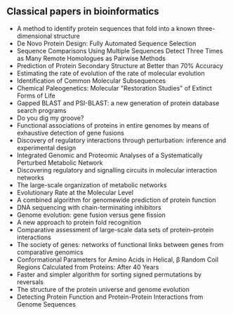 <h2> Classical papers in bioinformatics </h2>

<ul>

                             

 <li><a target="_blank" href="https://github.com/manjunath5496/Classical-papers-in-bioinformatics/blob/master/3gen(1).pdf" style="text-decoration:none;">A method to identify protein sequences that fold into a known three-dimensional structure</a></li>

 <li><a target="_blank" href="https://github.com/manjunath5496/Classical-papers-in-bioinformatics/blob/master/3gen(2).pdf" style="text-decoration:none;">De Novo Protein Design: Fully Automated Sequence Selection</a></li>

<li><a target="_blank" href="https://github.com/manjunath5496/Classical-papers-in-bioinformatics/blob/master/3gen(3).pdf" style="text-decoration:none;">Sequence Comparisons Using Multiple Sequences Detect Three Times as Many Remote Homologues as Pairwise Methods</a></li>
 <li><a target="_blank" href="https://github.com/manjunath5496/Classical-papers-in-bioinformatics/blob/master/3gen(4).pdf" style="text-decoration:none;">Prediction of Protein Secondary Structure at Better than 70% Accuracy</a></li>                              
<li><a target="_blank" href="https://github.com/manjunath5496/Classical-papers-in-bioinformatics/blob/master/3gen(5).pdf" style="text-decoration:none;">Estimating the rate of evolution of the rate of molecular evolution</a></li>
<li><a target="_blank" href="https://github.com/manjunath5496/Classical-papers-in-bioinformatics/blob/master/3gen(6).pdf" style="text-decoration:none;">Identification of Common Molecular Subsequences</a></li>
 <li><a target="_blank" href="https://github.com/manjunath5496/Classical-papers-in-bioinformatics/blob/master/3gen(7).pdf" style="text-decoration:none;">Chemical Paleogenetics:  Molecular "Restoration Studies" of Extinct Forms of Life</a></li>

 <li><a target="_blank" href="https://github.com/manjunath5496/Classical-papers-in-bioinformatics/blob/master/3gen(8).pdf" style="text-decoration:none;"> Gapped BLAST and PSI-BLAST: a new generation of protein database search programs</a></li>
   <li><a target="_blank" href="https://github.com/manjunath5496/Classical-papers-in-bioinformatics/blob/master/3gen(9).pdf" style="text-decoration:none;">Do you dig my groove?</a></li>
  
   
 <li><a target="_blank" href="https://github.com/manjunath5496/Classical-papers-in-bioinformatics/blob/master/3gen(10).pdf" style="text-decoration:none;">Functional associations of proteins in entire genomes by means of exhaustive detection of gene fusions</a></li>                              
<li><a target="_blank" href="https://github.com/manjunath5496/Classical-papers-in-bioinformatics/blob/master/3gen(11).pdf" style="text-decoration:none;">Discovery of regulatory interactions through perturbation: inference and experimental design</a></li>
<li><a target="_blank" href="https://github.com/manjunath5496/Classical-papers-in-bioinformatics/blob/master/3gen(12).pdf" style="text-decoration:none;">Integrated Genomic and
Proteomic Analyses of a Systematically Perturbed Metabolic Network</a></li>
<li><a target="_blank" href="https://github.com/manjunath5496/Classical-papers-in-bioinformatics/blob/master/3gen(13).pdf" style="text-decoration:none;">Discovering regulatory and signalling circuits in molecular interaction networks</a></li>

<li><a target="_blank" href="https://github.com/manjunath5496/Classical-papers-in-bioinformatics/blob/master/3gen(14).pdf" style="text-decoration:none;">The large-scale organization of metabolic networks</a></li>
                              
<li><a target="_blank" href="https://github.com/manjunath5496/Classical-papers-in-bioinformatics/blob/master/3gen(15).pdf" style="text-decoration:none;">Evolutionary Rate at the Molecular Level</a></li>

<li><a target="_blank" href="https://github.com/manjunath5496/Classical-papers-in-bioinformatics/blob/master/3gen(16).pdf" style="text-decoration:none;">A combined algorithm for genomewide prediction of protein function</a></li>

  <li><a target="_blank" href="https://github.com/manjunath5496/Classical-papers-in-bioinformatics/blob/master/3gen(17).pdf" style="text-decoration:none;">DNA sequencing with chain-terminating inhibitors</a></li>   
  
<li><a target="_blank" href="https://github.com/manjunath5496/Classical-papers-in-bioinformatics/blob/master/3gen(18).pdf" style="text-decoration:none;">Genome evolution: gene fusion versus gene fission</a></li> 

  
<li><a target="_blank" href="https://github.com/manjunath5496/Classical-papers-in-bioinformatics/blob/master/3gen(19).pdf" style="text-decoration:none;">A new approach to protein fold recognition</a></li> 

<li><a target="_blank" href="https://github.com/manjunath5496/Classical-papers-in-bioinformatics/blob/master/3gen(20).pdf" style="text-decoration:none;"> Comparative assessment of large-scale data sets of protein–protein interactions</a></li>

<li><a target="_blank" href="https://github.com/manjunath5496/Classical-papers-in-bioinformatics/blob/master/3gen(21).pdf" style="text-decoration:none;">The society of genes: networks of functional links between genes from comparative genomics</a></li>
<li><a target="_blank" href="https://github.com/manjunath5496/Classical-papers-in-bioinformatics/blob/master/3gen(22).pdf" style="text-decoration:none;">Conformational Parameters for Amino Acids in Helical, β Random Coil Regions Calculated from Proteins: After 40 Years</a></li> 
 <li><a target="_blank" href="https://github.com/manjunath5496/Classical-papers-in-bioinformatics/blob/master/3gen(23).pdf" style="text-decoration:none;">Faster and simpler algorithm for sorting signed permutations by reversals</a></li> 
 

   <li><a target="_blank" href="https://github.com/manjunath5496/Classical-papers-in-bioinformatics/blob/master/3gen(24).pdf" style="text-decoration:none;">The structure of the protein universe and genome evolution</a></li>
 
   <li><a target="_blank" href="https://github.com/manjunath5496/Classical-papers-in-bioinformatics/blob/master/3gen(25).pdf" style="text-decoration:none;">Detecting Protein Function and Protein-Protein Interactions from Genome Sequences</a></li>                              
 </ul>
